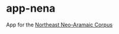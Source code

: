 # app-nena
App for the [Northeast Neo-Aramaic Corpus](https://github.com/CambridgeSemiticsLab/nena_corpus)
